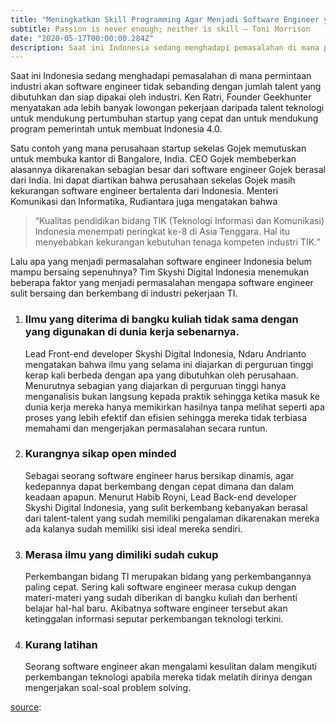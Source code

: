 ```yaml
---
title: "Meningkatkan Skill Programming Agar Menjadi Software Engineer yang Bersaing"
subtitle: Passion is never enough; neither is skill — Toni Morrison
date: "2020-05-17T00:00:00.284Z"
description: Saat ini Indonesia sedang menghadapi pemasalahan di mana permintaan industri akan software engineer tidak sebanding dengan jumlah talent yang dibutuhkan dan siap dipakai oleh industri.
---
```


Saat ini Indonesia sedang menghadapi pemasalahan di mana permintaan industri akan software engineer tidak sebanding dengan jumlah talent yang dibutuhkan dan siap dipakai oleh industri. Ken Ratri, Founder Geekhunter menyatakan ada lebih banyak lowongan pekerjaan daripada talent teknologi untuk mendukung pertumbuhan startup yang cepat dan untuk mendukung program pemerintah untuk membuat Indonesia 4.0.

Satu contoh yang mana perusahaan startup sekelas Gojek memutuskan untuk membuka kantor di Bangalore, India. CEO Gojek membeberkan alasannya dikarenakan sebagian besar dari software engineer Gojek berasal dari India. Ini dapat diartikan bahwa perusahaan sekelas Gojek masih kekurangan software engineer bertalenta dari Indonesia.
Menteri Komunikasi dan Informatika, Rudiantara juga mengatakan bahwa

> “Kualitas pendidikan bidang TIK (Teknologi Informasi dan Komunikasi) Indonesia menempati peringkat ke-8 di Asia Tenggara. Hal itu menyebabkan kekurangan kebutuhan tenaga kompeten industri TIK.”

Lalu apa yang menjadi permasalahan software engineer Indonesia belum mampu bersaing sepenuhnya? Tim Skyshi Digital Indonesia menemukan beberapa faktor yang menjadi permasalahan mengapa software engineer sulit bersaing dan berkembang di industri pekerjaan TI.

1. ### Ilmu yang diterima di bangku kuliah tidak sama dengan yang digunakan di dunia kerja sebenarnya.

   Lead Front-end developer Skyshi Digital Indonesia, Ndaru Andrianto mengatakan bahwa ilmu yang selama ini diajarkan di perguruan tinggi kerap kali berbeda dengan apa yang dibutuhkan oleh perusahaan. Menurutnya sebagian yang diajarkan di perguruan tinggi hanya menganalisis bukan langsung kepada praktik sehingga ketika masuk ke dunia kerja mereka hanya memikirkan hasilnya tanpa melihat seperti apa proses yang lebih efektif dan efisien sehingga mereka tidak terbiasa memahami dan mengerjakan permasalahan secara runtun.

2. ### Kurangnya sikap open minded

   Sebagai seorang software engineer harus bersikap dinamis, agar kedepannya dapat berkembang dengan cepat dimana dan dalam keadaan apapun. Menurut Habib Royni, Lead Back-end developer Skyshi Digital Indonesia, yang sulit berkembang kebanyakan berasal dari talent-talent yang sudah memiliki pengalaman dikarenakan mereka ada kalanya sudah memiliki sisi ideal mereka sendiri.

3. ### Merasa ilmu yang dimiliki sudah cukup

   Perkembangan bidang TI merupakan bidang yang perkembangannya paling cepat. Sering kali software engineer merasa cukup dengan materi-materi yang sudah diberikan di bangku kuliah dan berhenti belajar hal-hal baru. Akibatnya software engineer tersebut akan ketinggalan informasi seputar perkembangan teknologi terkini.

4. ### Kurang latihan

   Seorang software engineer akan mengalami kesulitan dalam mengikuti perkembangan teknologi apabila mereka tidak melatih dirinya dengan mengerjakan soal-soal problem solving.

[source](https://medium.com/skyshidigital/meningkatkan-skill-programming-agar-menjadi-software-engineer-yang-bersaing-308ec9bb130b):
